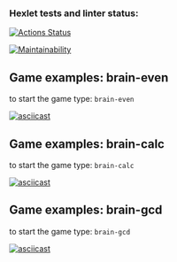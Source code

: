 ### Hexlet tests and linter status:

[![Actions Status](https://github.com/Kolyasamsa/frontend-project-44/actions/workflows/hexlet-check.yml/badge.svg)](https://github.com/Kolyasamsa/frontend-project-44/actions)

[![Maintainability](https://api.codeclimate.com/v1/badges/aa83eb96f1c0c2076e56/maintainability)](https://codeclimate.com/github/Kolyasamsa/frontend-project-44/maintainability)

## Game examples: brain-even

to start the game type: `brain-even`

[![asciicast](https://asciinema.org/a/kbASLx1UTNpFBdHBSRbCyi6wq.svg)](https://asciinema.org/a/kbASLx1UTNpFBdHBSRbCyi6wq)

## Game examples: brain-calc

to start the game type: `brain-calc`

[![asciicast](https://asciinema.org/a/X2Jq4QCRqc34TE0pl9QiHgVim.svg)](https://asciinema.org/a/X2Jq4QCRqc34TE0pl9QiHgVim)

## Game examples: brain-gcd

to start the game type: `brain-gcd`

[![asciicast](https://asciinema.org/a/I3xC69BNDE63avnYne8QiNeuN.svg)](https://asciinema.org/a/I3xC69BNDE63avnYne8QiNeuN)
